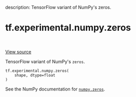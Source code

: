description: TensorFlow variant of NumPy's zeros.

<div itemscope itemtype="http://developers.google.com/ReferenceObject">
<meta itemprop="name" content="tf.experimental.numpy.zeros" />
<meta itemprop="path" content="Stable" />
</div>

# tf.experimental.numpy.zeros

<!-- Insert buttons and diff -->

<table class="tfo-notebook-buttons tfo-api nocontent" align="left">

</table>

<a target="_blank" href="/code/stable/tensorflow/python/ops/numpy_ops/np_array_ops.py">View source</a>



TensorFlow variant of NumPy's `zeros`.

<pre class="devsite-click-to-copy prettyprint lang-py tfo-signature-link">
<code>tf.experimental.numpy.zeros(
    shape, dtype=float
)
</code></pre>



<!-- Placeholder for "Used in" -->

See the NumPy documentation for [`numpy.zeros`](https://numpy.org/doc/1.16/reference/generated/numpy.zeros.html).
